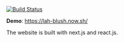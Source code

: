 [![Build Status](https://travis-ci.org/nmsohn/satisfy-curiosity-survey-page.png?branch=master)](https://travis-ci.org/nmsohn/{satisfy-curiosity-survey-page})

**Demo**: https://lah-blush.now.sh/

The website is built with next.js and react.js.
